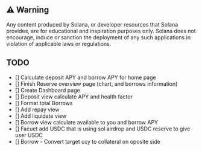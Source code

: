 ## ⚠️ Warning

Any content produced by Solana, or developer resources that Solana provides, are for educational and inspiration purposes only. Solana does not encourage, induce or sanction the deployment of any such applications in violation of applicable laws or regulations.

## TODO

- [] Calculate deposit APY and borrow APY for home page
- [] Finish Reserve overview page (chart, and borrows information)
- [] Create Dashboard page
- [] Deposit view calculate APY and health factor
- [] Format total Borrows
- [] Add repay view
- [] Add liquidate view
- [] Borrow view calculate available to you and borrow APY
- [] Facuet add USDC that is using sol airdrop and USDC reserve to give user USDC
- [] Borrow - Convert target ccy to collateral on oposite side
